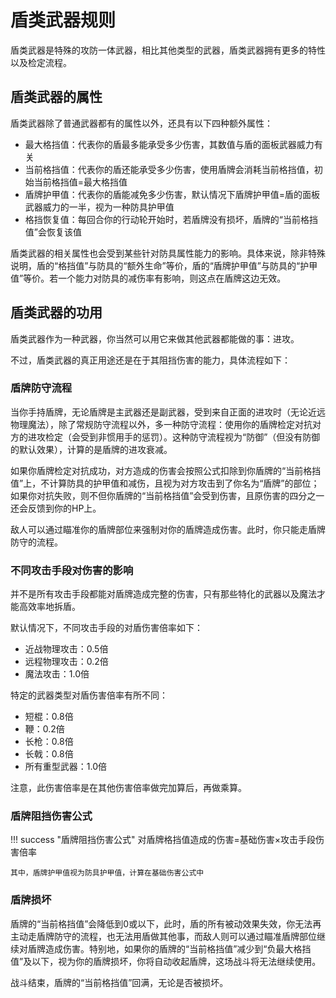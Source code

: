 # 盾类武器规则

盾类武器是特殊的攻防一体武器，相比其他类型的武器，盾类武器拥有更多的特性以及检定流程。

## 盾类武器的属性

盾类武器除了普通武器都有的属性以外，还具有以下四种额外属性：

* 最大格挡值：代表你的盾最多能承受多少伤害，其数值与盾的面板武器威力有关
* 当前格挡值：代表你的盾还能承受多少伤害，使用盾牌会消耗当前格挡值，初始当前格挡值=最大格挡值
* 盾牌护甲值：代表你的盾能减免多少伤害，默认情况下盾牌护甲值=盾的面板武器威力的一半，视为一种防具护甲值
* 格挡恢复值：每回合你的行动轮开始时，若盾牌没有损坏，盾牌的“当前格挡值”会恢复该值

盾类武器的相关属性也会受到某些针对防具属性能力的影响。具体来说，除非特殊说明，盾的“格挡值”与防具的“额外生命”等价，盾的“盾牌护甲值”与防具的“护甲值”等价。若一个能力对防具的减伤率有影响，则这点在盾牌这边无效。

## 盾类武器的功用

盾类武器作为一种武器，你当然可以用它来做其他武器都能做的事：进攻。

不过，盾类武器的真正用途还是在于其阻挡伤害的能力，具体流程如下：

### 盾牌防守流程

当你手持盾牌，无论盾牌是主武器还是副武器，受到来自正面的进攻时（无论近远物理魔法），除了常规防守流程以外，多一种防守流程：使用你的盾牌检定对抗对方的进攻检定（会受到非惯用手的惩罚）。这种防守流程视为“防御”（但没有防御的默认效果），计算的是盾牌的进攻衰减。

如果你盾牌检定对抗成功，对方造成的伤害会按照公式扣除到你盾牌的“当前格挡值”上，不计算防具的护甲值和减伤，且视为对方攻击到了你名为“盾牌”的部位；如果你对抗失败，则不但你盾牌的“当前格挡值”会受到伤害，且原伤害的四分之一还会反馈到你的HP上。

敌人可以通过瞄准你的盾牌部位来强制对你的盾牌造成伤害。此时，你只能走盾牌防守的流程。

### 不同攻击手段对伤害的影响

并不是所有攻击手段都能对盾牌造成完整的伤害，只有那些特化的武器以及魔法才能高效率地拆盾。

默认情况下，不同攻击手段的对盾伤害倍率如下：

* 近战物理攻击：0.5倍
* 远程物理攻击：0.2倍
* 魔法攻击：1.0倍

特定的武器类型对盾伤害倍率有所不同：

* 短棍：0.8倍
* 鞭：0.2倍
* 长枪：0.8倍
* 长戟：0.8倍
* 所有重型武器：1.0倍

注意，此伤害倍率是在其他伤害倍率做完加算后，再做乘算。

### 盾牌阻挡伤害公式

!!! success "盾牌阻挡伤害公式"
    对盾牌格挡值造成的伤害=基础伤害×攻击手段伤害倍率

    其中，盾牌护甲值视为防具护甲值，计算在基础伤害公式中

### 盾牌损坏

盾牌的“当前格挡值”会降低到0或以下，此时，盾的所有被动效果失效，你无法再主动走盾牌防守的流程，也无法用盾做其他事，而敌人则可以通过瞄准盾牌部位继续对盾牌造成伤害。特别地，如果你的盾牌的“当前格挡值”减少到“负最大格挡值”及以下，视为你的盾牌损坏，你将自动收起盾牌，这场战斗将无法继续使用。

战斗结束，盾牌的“当前格挡值”回满，无论是否被损坏。
